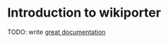 # Introduction to wikiporter

TODO: write [great documentation](http://jacobian.org/writing/what-to-write/)
